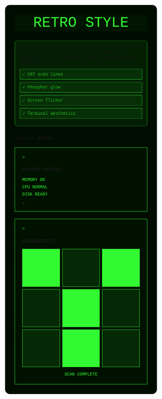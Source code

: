 <div class="guide-container">
  <div class="scanlines"></div>
  <div class="guide-header">
    <div class="retro-text" data-text="RETRO STYLE">RETRO STYLE</div>
    <div class="crt-flicker"></div>
  </div>

  <AccordionItem type="cyber" title="Style Overview" icon="📺" status="ONLINE">
    <div class="style-info">
      <p>The Retro style emulates classic computer terminals and CRT displays with scanlines and phosphor effects.</p>
      <div class="features-list">
        <div class="feature">✓ CRT scan lines</div>
        <div class="feature">✓ Phosphor glow</div>
        <div class="feature">✓ Screen flicker</div>
        <div class="feature">✓ Terminal aesthetics</div>
      </div>
    </div>
  </AccordionItem>

  <div class="demo-section">
    <h2>Style Demo</h2>
    <div class="demo-grid">
      <div class="demo-card">
        <div class="card-header">
          <div class="terminal-prompt">></div>
          <h3>SYSTEM STATUS</h3>
        </div>
        <div class="card-content">
          <div class="terminal-output">
            <div class="output-line">MEMORY OK</div>
            <div class="output-line">CPU NORMAL</div>
            <div class="output-line">DISK READY</div>
            <div class="cursor">_</div>
          </div>
        </div>
      </div>
      <div class="demo-card">
        <div class="card-header">
          <div class="terminal-prompt">></div>
          <h3>DIAGNOSTICS</h3>
        </div>
        <div class="card-content">
          <div class="diagnostic-grid">
            <div class="grid-cell active"></div>
            <div class="grid-cell"></div>
            <div class="grid-cell active"></div>
            <div class="grid-cell"></div>
            <div class="grid-cell active"></div>
            <div class="grid-cell"></div>
            <div class="grid-cell"></div>
            <div class="grid-cell active"></div>
            <div class="grid-cell"></div>
          </div>
          <div class="diagnostic-text">SCAN COMPLETE</div>
        </div>
      </div>
    </div>
  </div>
</div>

<style>
.guide-container {
  position: relative;
  padding: 2rem;
  background: #001100;
  border-radius: 1rem;
  margin: 2rem 0;
  overflow: hidden;
  font-family: 'Courier New', monospace;
}

.scanlines {
  position: absolute;
  top: 0;
  left: 0;
  right: 0;
  bottom: 0;
  background: linear-gradient(
    to bottom,
    transparent 50%,
    rgba(0, 0, 0, 0.5) 51%
  );
  background-size: 100% 4px;
  pointer-events: none;
  animation: scanline 10s linear infinite;
}

.guide-header {
  text-align: center;
  margin-bottom: 2rem;
  position: relative;
  z-index: 1;
}

.retro-text {
  font-size: 3rem;
  color: #33ff33;
  text-shadow: 2px 2px #001100;
  margin: 0;
  animation: textFlicker 2s infinite;
}

.crt-flicker {
  position: absolute;
  top: 0;
  left: 0;
  right: 0;
  bottom: 0;
  background: rgba(51, 255, 51, 0.03);
  pointer-events: none;
  animation: crtFlicker 0.15s infinite;
}

.style-info {
  padding: 1rem;
  background: rgba(51, 255, 51, 0.1);
  border: 1px solid #33ff33;
  border-radius: 0.5rem;
}

.feature {
  padding: 0.5rem;
  background: rgba(51, 255, 51, 0.1);
  border: 1px solid #33ff33;
  margin: 0.5rem 0;
  color: #33ff33;
}

.demo-grid {
  display: grid;
  grid-template-columns: repeat(auto-fit, minmax(250px, 1fr));
  gap: 1.5rem;
  margin-top: 1rem;
}

.demo-card {
  background: #001100;
  border: 1px solid #33ff33;
  padding: 1.5rem;
  position: relative;
}

.terminal-prompt {
  color: #33ff33;
  animation: blink 1s infinite;
}

.terminal-output {
  margin-top: 1rem;
}

.output-line {
  color: #33ff33;
  margin: 0.5rem 0;
}

.cursor {
  color: #33ff33;
  animation: blink 1s infinite;
}

.diagnostic-grid {
  display: grid;
  grid-template-columns: repeat(3, 1fr);
  gap: 0.5rem;
  margin: 1rem 0;
}

.grid-cell {
  aspect-ratio: 1;
  border: 1px solid #33ff33;
  background: rgba(51, 255, 51, 0.1);
}

.grid-cell.active {
  background: #33ff33;
  animation: cellPulse 2s infinite;
}

.diagnostic-text {
  color: #33ff33;
  text-align: center;
  margin-top: 1rem;
  animation: textFlicker 2s infinite;
}

@keyframes scanline {
  0% { transform: translateY(0); }
  100% { transform: translateY(4px); }
}

@keyframes textFlicker {
  0% { opacity: 1; }
  92% { opacity: 1; }
  93% { opacity: 0.3; }
  94% { opacity: 1; }
  100% { opacity: 1; }
}

@keyframes crtFlicker {
  0% { opacity: 0.7; }
  50% { opacity: 1; }
  100% { opacity: 0.7; }
}

@keyframes blink {
  0%, 100% { opacity: 1; }
  50% { opacity: 0; }
}

@keyframes cellPulse {
  0% { opacity: 1; }
  50% { opacity: 0.5; }
  100% { opacity: 1; }
}

/* CRT effect on hover */
.demo-card:hover {
  animation: crtOff 0.15s linear;
}

@keyframes crtOff {
  0% { transform: scale(1); filter: brightness(1); }
  50% { transform: scale(1.02); filter: brightness(1.5); }
  100% { transform: scale(1); filter: brightness(1); }
}

@media (max-width: 768px) {
  .demo-grid {
    grid-template-columns: 1fr;
  }
  
  .retro-text {
    font-size: 2rem;
  }
}
</style>